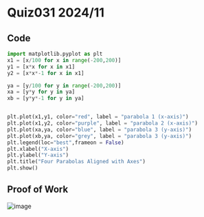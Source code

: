 # Quiz031 2024/11

## Code
```.py
import matplotlib.pyplot as plt
x1 = [x/100 for x in range(-200,200)]
y1 = [x*x for x in x1]
y2 = [x*x*-1 for x in x1]

ya = [y/100 for y in range(-200,200)]
xa = [y*y for y in ya]
xb = [y*y*-1 for y in ya]


plt.plot(x1,y1, color="red", label = "parabola 1 (x-axis)")
plt.plot(x1,y2, color="purple", label = "parabola 2 (x-axis)")
plt.plot(xa,ya, color="blue", label = "parabola 3 (y-axis)")
plt.plot(xb,ya, color="grey", label = "parabola 3 (y-axis)")
plt.legend(loc="best",frameon = False)
plt.xlabel("X-axis")
plt.ylabel("Y-axis")
plt.title("Four Parabolas Aligned with Axes")
plt.show()
```

## Proof of Work
![image](https://github.com/user-attachments/assets/6bbec58c-4a28-4746-954a-694c6bb60468)

